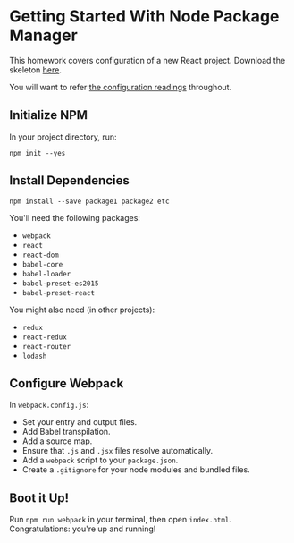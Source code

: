 # Getting Started With Node Package Manager

This homework covers configuration of a new React project. Download the skeleton [here][skeleton].

You will want to refer [the configuration readings][readings-list] throughout.

## Initialize NPM

In your project directory, run: 

```
npm init --yes
```

## Install Dependencies

```
npm install --save package1 package2 etc
```

You'll need the following packages: 

- `webpack`
- `react`
- `react-dom`
- `babel-core`
- `babel-loader`
- `babel-preset-es2015`
- `babel-preset-react`

You might also need (in other projects): 

- `redux`
- `react-redux`
- `react-router`
- `lodash`

## Configure Webpack

In `webpack.config.js`:

- Set your entry and output files.
- Add Babel transpilation.
- Add a source map.
- Ensure that `.js` and `.jsx` files resolve automatically.
- Add a `webpack` script to your `package.json`.
-	Create a `.gitignore` for your node modules and bundled files.

## Boot it Up!

Run `npm run webpack` in your terminal, then open `index.html`. Congratulations:
you're up and running!

[readings-list]: ../../README.md#configuration-35-min
[skeleton]: skeleton.zip?raw=true
